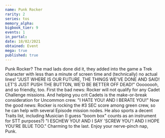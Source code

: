 ```yaml
---
name: Punk Rocker
rarity: 2
series: tos
memory_alpha:
bigbook_tier: 9
events: 1
in_portal:
date: 18/02/2021
obtained: Event
mega: true
published: true
---
```


Punk Rocker? The mad lads done did it, they added into the game a Trek character with less than a minute of screen time and (technically) no actual lines!
"JUST WHERE IS OUR FUTURE, THE THINGS WE'VE DONE AND SAID! LET'S JUST PUSH THE BUTTON, WE'D BE BETTER OFF DEAD!" 
Oooooooh, and so friendly, too. First the bad news: Rocker will not qualify for any Cadet Challenge missions. And helping you crit Cadets is the make-or-break consideration for Uncommon crew.
"I HATE YOU! AND I BERATE YOU!"
Now the good news: Rocker is rocking the #3 SEC score among green crew, so he can help with several Episode mission nodes. He also sports a decent Traits list, including Musician (I guess "boom box" counts as an instrument for STT purposes?)
"I ESCHEW YOU! AND I SAY 'SCREW YOU'! AND I HOPE YOU'RE BLUE TOO."
Charming to the last. Enjoy your nerve-pinch nap, Punk.
